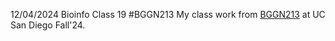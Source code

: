 12/04/2024  Bioinfo Class 19
#BGGN213
My class work from [BGGN213](https://bioboot.github.io/bggn213_F24/) at UC San Diego Fall'24.

